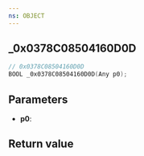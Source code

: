 ```yaml
---
ns: OBJECT
---
```

## _0x0378C08504160D0D

```c
// 0x0378C08504160D0D
BOOL _0x0378C08504160D0D(Any p0);
```


## Parameters
* **p0**: 

## Return value
